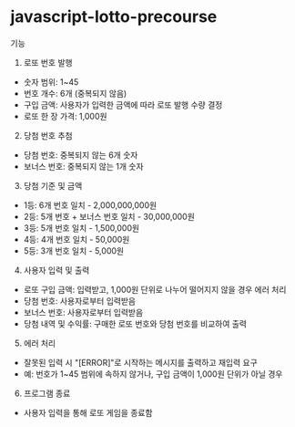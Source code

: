 # javascript-lotto-precourse

기능
1. 로또 번호 발행
  - 숫자 범위: 1~45
  - 번호 개수: 6개 (중복되지 않음)
  - 구입 금액: 사용자가 입력한 금액에 따라 로또 발행 수량 결정
  - 로또 한 장 가격: 1,000원
2. 당첨 번호 추첨
  - 당첨 번호: 중복되지 않는 6개 숫자
  - 보너스 번호: 중복되지 않는 1개 숫자
3. 당첨 기준 및 금액
  - 1등: 6개 번호 일치 - 2,000,000,000원
  - 2등: 5개 번호 + 보너스 번호 일치 - 30,000,000원
  - 3등: 5개 번호 일치 - 1,500,000원
  - 4등: 4개 번호 일치 - 50,000원
  - 5등: 3개 번호 일치 - 5,000원
4. 사용자 입력 및 출력
  - 로또 구입 금액: 입력받고, 1,000원 단위로 나누어 떨어지지 않을 경우 에러 처리
  - 당첨 번호: 사용자로부터 입력받음
  - 보너스 번호: 사용자로부터 입력받음
  - 당첨 내역 및 수익률: 구매한 로또 번호와 당첨 번호를 비교하여 출력
5. 에러 처리
  - 잘못된 입력 시 "[ERROR]"로 시작하는 메시지를 출력하고 재입력 요구
  - 예: 번호가 1~45 범위에 속하지 않거나, 구입 금액이 1,000원 단위가 아닐 경우
6. 프로그램 종료
  - 사용자 입력을 통해 로또 게임을 종료함
